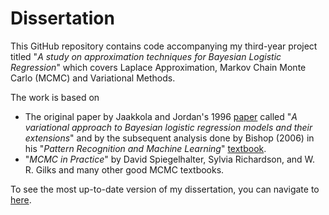 # Dissertation
This GitHub repository contains code accompanying my third-year project titled
"_A study on approximation techniques for Bayesian Logistic Regression_" which 
covers Laplace Approximation, Markov Chain Monte Carlo (MCMC) and Variational 
Methods. 

The work is based on 
* The original paper by Jaakkola and Jordan's 1996 
[paper](https://pdfs.semanticscholar.org/e407/ea7fda6d152d2186f4b5e27aa04ec2d32dcd.pdf)
called "_A variational approach to Bayesian logistic regression models and 
their extensions_" and by the subsequent analysis done by Bishop (2006) in his 
"_Pattern Recognition and Machine Learning_" 
[textbook](http://users.isr.ist.utl.pt/~wurmd/Livros/school/Bishop%20-%20Pattern%20Recognition%20And%20Machine%20Learning%20-%20Springer%20%202006.pdf).
*  "_MCMC in Practice_" by David Spiegelhalter, Sylvia Richardson, and 
W. R. Gilks and many other good MCMC textbooks.

To see the most up-to-date version of my dissertation, you can navigate to 
[here](Dissertation.pdf).
